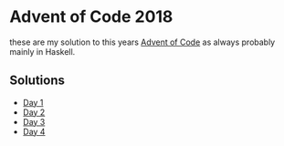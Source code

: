 # Advent of Code 2018

these are my solution to this years [Advent of Code](https://adventofcode.com/2018) as always probably mainly in Haskell.

## Solutions

- [Day 1](./src/Day1#readme.md)
- [Day 2](./src/Day2#readme.md)
- [Day 3](./src/Day3#readme.md)
- [Day 4](./src/Day4#readme.md)
